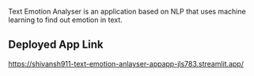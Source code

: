 Text Emotion Analyser is an application based on NLP that uses machine learning
to find out emotion in text.

## Deployed App Link
https://shivansh911-text-emotion-anlayser-appapp-jls783.streamlit.app/
